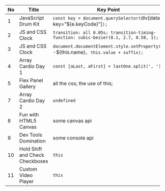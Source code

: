 | No | Title | Key Point |
|--- | --- | --- |
| 1 | JavaScript Drum Kit | `const key = document.querySelector(`div[data-key="${e.keyCode}"]`);` |
| 2 | JS and CSS Clock | `transition: all 0.05s; transition-timing-function: cubic-bezier(0.1, 2.7, 0.58, 1);` |
| 3 | JS and CSS Clock | `document.documentElement.style.setProperty(`--${this.name}`, this.value + suffix);` |
| 4 | Array Cardio Day 1 | `const [aLast, aFirst] = lastOne.split(', ');` |
| 5 | Flex Panel Gallery | all the css; the use of this; |
| 7 | Array Cardio Day 2 | `undefined` |
| 8 | Fun with HTML5 Canvas | some canvas api |
| 9 | Dev Tools Domination | some console api |
| 10 | Hold Shift and Check Checkboxes | `this` |
| 11 | Custom Video Player | `this` |